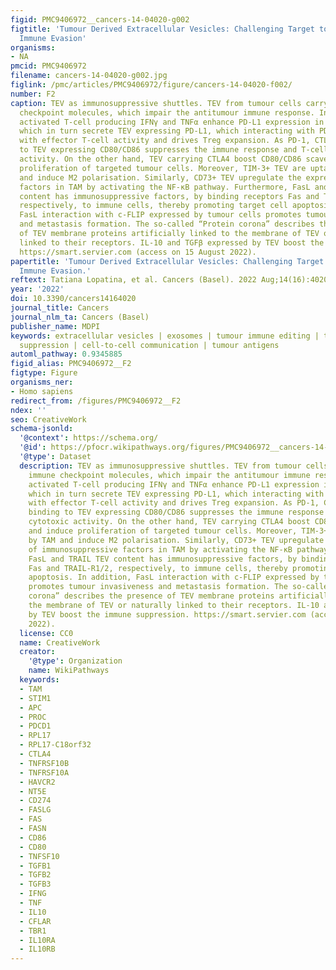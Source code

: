 ```yaml
---
figid: PMC9406972__cancers-14-04020-g002
figtitle: 'Tumour Derived Extracellular Vesicles: Challenging Target to Blunt Tumour
  Immune Evasion'
organisms:
- NA
pmcid: PMC9406972
filename: cancers-14-04020-g002.jpg
figlink: /pmc/articles/PMC9406972/figure/cancers-14-04020-f002/
number: F2
caption: TEV as immunosuppressive shuttles. TEV from tumour cells carry various immune
  checkpoint molecules, which impair the antitumour immune response. In particular,
  activated T-cell producing IFNγ and TNFα enhance PD-L1 expression in tumour cells,
  which in turn secrete TEV expressing PD-L1, which interacting with PD-1, interferes
  with effector T-cell activity and drives Treg expansion. As PD-1, CTLA4 after binding
  to TEV expressing CD80/CD86 suppresses the immune response and T-cell-mediated cytotoxic
  activity. On the other hand, TEV carrying CTLA4 boost CD80/CD86 scavenging and induce
  proliferation of targeted tumour cells. Moreover, TIM-3+ TEV are uptaken by TAM
  and induce M2 polarisation. Similarly, CD73+ TEV upregulate the expression of immunosuppressive
  factors in TAM by activating the NF-κB pathway. Furthermore, FasL and TRAIL TEV
  content has immunosuppressive factors, by binding receptors Fas and TRAIL-R1/2,
  respectively, to immune cells, thereby promoting target cell apoptosis. In addition,
  FasL interaction with c-FLIP expressed by tumour cells promotes tumour invasiveness
  and metastasis formation. The so-called “Protein corona” describes the presence
  of TEV membrane proteins artificially linked to the membrane of TEV or naturally
  linked to their receptors. IL-10 and TGFβ expressed by TEV boost the immune suppression.
  https://smart.servier.com (access on 15 August 2022).
papertitle: 'Tumour Derived Extracellular Vesicles: Challenging Target to Blunt Tumour
  Immune Evasion.'
reftext: Tatiana Lopatina, et al. Cancers (Basel). 2022 Aug;14(16):4020.
year: '2022'
doi: 10.3390/cancers14164020
journal_title: Cancers
journal_nlm_ta: Cancers (Basel)
publisher_name: MDPI
keywords: extracellular vesicles | exosomes | tumour immune editing | tumour immune
  suppression | cell-to-cell communication | tumour antigens
automl_pathway: 0.9345885
figid_alias: PMC9406972__F2
figtype: Figure
organisms_ner:
- Homo sapiens
redirect_from: /figures/PMC9406972__F2
ndex: ''
seo: CreativeWork
schema-jsonld:
  '@context': https://schema.org/
  '@id': https://pfocr.wikipathways.org/figures/PMC9406972__cancers-14-04020-g002.html
  '@type': Dataset
  description: TEV as immunosuppressive shuttles. TEV from tumour cells carry various
    immune checkpoint molecules, which impair the antitumour immune response. In particular,
    activated T-cell producing IFNγ and TNFα enhance PD-L1 expression in tumour cells,
    which in turn secrete TEV expressing PD-L1, which interacting with PD-1, interferes
    with effector T-cell activity and drives Treg expansion. As PD-1, CTLA4 after
    binding to TEV expressing CD80/CD86 suppresses the immune response and T-cell-mediated
    cytotoxic activity. On the other hand, TEV carrying CTLA4 boost CD80/CD86 scavenging
    and induce proliferation of targeted tumour cells. Moreover, TIM-3+ TEV are uptaken
    by TAM and induce M2 polarisation. Similarly, CD73+ TEV upregulate the expression
    of immunosuppressive factors in TAM by activating the NF-κB pathway. Furthermore,
    FasL and TRAIL TEV content has immunosuppressive factors, by binding receptors
    Fas and TRAIL-R1/2, respectively, to immune cells, thereby promoting target cell
    apoptosis. In addition, FasL interaction with c-FLIP expressed by tumour cells
    promotes tumour invasiveness and metastasis formation. The so-called “Protein
    corona” describes the presence of TEV membrane proteins artificially linked to
    the membrane of TEV or naturally linked to their receptors. IL-10 and TGFβ expressed
    by TEV boost the immune suppression. https://smart.servier.com (access on 15 August
    2022).
  license: CC0
  name: CreativeWork
  creator:
    '@type': Organization
    name: WikiPathways
  keywords:
  - TAM
  - STIM1
  - APC
  - PROC
  - PDCD1
  - RPL17
  - RPL17-C18orf32
  - CTLA4
  - TNFRSF10B
  - TNFRSF10A
  - HAVCR2
  - NT5E
  - CD274
  - FASLG
  - FAS
  - FASN
  - CD86
  - CD80
  - TNFSF10
  - TGFB1
  - TGFB2
  - TGFB3
  - IFNG
  - TNF
  - IL10
  - CFLAR
  - TBR1
  - IL10RA
  - IL10RB
---
```


